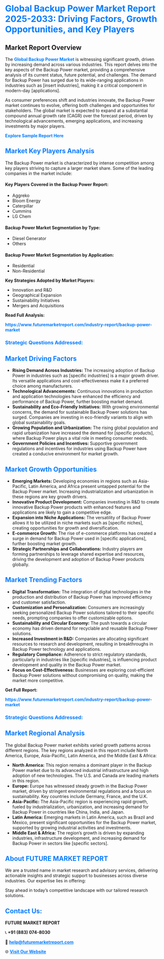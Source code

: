 <h1 style="color: #007BFF;">Global Backup Power Market Report 2025-2033: Driving Factors, Growth Opportunities, and Key Players</h1>

<section id="overview">
<h2>Market Report Overview</h2>
<p>The <a href="https://www.futuremarketreport.com/industry-report/backup-power-market" style="color: #007BFF; text-decoration: none;"><strong>Global Backup Power Market</strong></a> is witnessing significant growth, driven by increasing demand across various industries. This report delves into the key aspects of the Backup Power market, providing a comprehensive analysis of its current status, future potential, and challenges. The demand for Backup Power has surged due to its wide-ranging applications in industries such as [insert industries], making it a critical component in modern-day [applications].</p>
<p>As consumer preferences shift and industries innovate, the Backup Power market continues to evolve, offering both challenges and opportunities for stakeholders. The global market is expected to expand at a substantial compound annual growth rate (CAGR) over the forecast period, driven by technological advancements, emerging applications, and increasing investments by major players.</p>
</section>

<section id="overview">
<p><a href="https://www.futuremarketreport.com/request-sample/reportId=63973" style="color: #007BFF; text-decoration: none;"><strong>Explore Sample Report Here</strong></a></p>
</section>

<section id="key-players">
<h2 style="color: #007BFF;">Market Key Players Analysis</h2>
<p>The Backup Power market is characterized by intense competition among key players striving to capture a larger market share. Some of the leading companies in the market include:</p>
<h4>Key Players Covered in the Backup Power Report:</h4>
<ul><li>Aggreko</li><li>Bloom Energy</li><li>Caterpillar</li><li>Cummins</li><li>LG Chem</li></ul>
<h4>Backup Power Market Segmentation by Type:</h4>
<ul><li>Diesel Generator</li><li>Others</li></ul>

<h4>Backup Power Market Segmentation by Application:</h4>
<ul><li>Residential</li><li>Non-Residential</li></ul>
<p><strong>Key Strategies Adopted by Market Players:</strong></p>
<ul>
<li>Innovation and R&D</li>
<li>Geographical Expansion</li>
<li>Sustainability Initiatives</li>
<li>Mergers and Acquisitions</li>
</ul>
</section>

<section>
<p><strong>Read Full Analysis: </strong></p><a href="https://www.futuremarketreport.com/industry-report/backup-power-market" style="color: #007BFF; text-decoration: none;"><strong>https://www.futuremarketreport.com/industry-report/backup-power-market</strong></a>
<h3 style="color: #007BFF;">Strategic Questions Addressed:</h3>
</section>

<section id="driving-factors">
<h2 style="color: #007BFF;">Market Driving Factors</h2>
<ul>
<li><strong>Rising Demand Across Industries:</strong> The increasing adoption of Backup Power in industries such as [specific industries] is a major growth driver. Its versatile applications and cost-effectiveness make it a preferred choice among manufacturers.</li>
<li><strong>Technological Advancements:</strong> Continuous innovations in production and application technologies have enhanced the efficiency and performance of Backup Power, further boosting market demand.</li>
<li><strong>Sustainability and Eco-Friendly Initiatives:</strong> With growing environmental concerns, the demand for sustainable Backup Power solutions has surged. Companies are investing in eco-friendly variants to align with global sustainability goals.</li>
<li><strong>Growing Population and Urbanization:</strong> The rising global population and rapid urbanization have increased the demand for [specific products], where Backup Power plays a vital role in meeting consumer needs.</li>
<li><strong>Government Policies and Incentives:</strong> Supportive government regulations and incentives for industries using Backup Power have created a conducive environment for market growth.</li>
</ul>
</section>

<section id="growth-opportunities">
<h2 style="color: #007BFF;">Market Growth Opportunities</h2>
<ul>
<li><strong>Emerging Markets:</strong> Developing economies in regions such as Asia-Pacific, Latin America, and Africa present untapped potential for the Backup Power market. Increasing industrialization and urbanization in these regions are key growth drivers.</li>
<li><strong>Innovative Product Development:</strong> Companies investing in R&D to create innovative Backup Power products with enhanced features and applications are likely to gain a competitive edge.</li>
<li><strong>Expansion into Niche Applications:</strong> The versatility of Backup Power allows it to be utilized in niche markets such as [specific niches], creating opportunities for growth and diversification.</li>
<li><strong>E-commerce Growth:</strong> The rise of e-commerce platforms has created a surge in demand for Backup Power used in [specific applications], further boosting market growth.</li>
<li><strong>Strategic Partnerships and Collaborations:</strong> Industry players are forming partnerships to leverage shared expertise and resources, driving the development and adoption of Backup Power products globally.</li>
</ul>
</section>

<section id="trending-factors">
<h2 style="color: #007BFF;">Market Trending Factors</h2>
<ul>
<li><strong>Digital Transformation:</strong> The integration of digital technologies in the production and distribution of Backup Power has improved efficiency and customer satisfaction.</li>
<li><strong>Customization and Personalization:</strong> Consumers are increasingly seeking personalized Backup Power solutions tailored to their specific needs, prompting companies to offer customizable options.</li>
<li><strong>Sustainability and Circular Economy:</strong> The push towards a circular economy has driven demand for recyclable and reusable Backup Power solutions.</li>
<li><strong>Increased Investment in R&D:</strong> Companies are allocating significant resources to research and development, resulting in breakthroughs in Backup Power technology and applications.</li>
<li><strong>Regulatory Compliance:</strong> Adherence to strict regulatory standards, particularly in industries like [specific industries], is influencing product development and quality in the Backup Power market.</li>
<li><strong>Focus on Cost-Effectiveness:</strong> Businesses are exploring cost-efficient Backup Power solutions without compromising on quality, making the market more competitive.</li>
</ul>
</section>

<section>
<p><strong>Get Full Report: </strong></p><a href="https://www.futuremarketreport.com/industry-report/backup-power-market" style="color: #007BFF; text-decoration: none;"><strong>https://www.futuremarketreport.com/industry-report/backup-power-market</strong></a>
<h3 style="color: #007BFF;">Strategic Questions Addressed:</h3>
</section>


<section id="regional-analysis">
<h2 style="color: #007BFF;">Market Regional Analysis</h2>
<p>The global Backup Power market exhibits varied growth patterns across different regions. The key regions analyzed in this report include North America, Europe, Asia-Pacific, Latin America, and the Middle East & Africa:</p>
<ul>
<li><strong>North America:</strong> This region remains a dominant player in the Backup Power market due to its advanced industrial infrastructure and high adoption of new technologies. The U.S. and Canada are leading markets in this region.</li>
<li><strong>Europe:</strong> Europe has witnessed steady growth in the Backup Power market, driven by stringent environmental regulations and a focus on sustainability. Key countries include Germany, France, and the U.K.</li>
<li><strong>Asia-Pacific:</strong> The Asia-Pacific region is experiencing rapid growth, fueled by industrialization, urbanization, and increasing demand for Backup Power in countries like China, India, and Japan.</li>
<li><strong>Latin America:</strong> Emerging markets in Latin America, such as Brazil and Mexico, present significant opportunities for the Backup Power market, supported by growing industrial activities and investments.</li>
<li><strong>Middle East & Africa:</strong> The region’s growth is driven by expanding industries, infrastructure development, and increasing demand for Backup Power in sectors like [specific sectors].</li>
</ul>
</section>

<footer>
<h2 style="color: #007BFF;">About FUTURE MARKET REPORT</h2>
<p>We are a trusted name in market research and advisory services, delivering actionable insights and strategic support to businesses across diverse industries. Our expertise lies in offering:</p>

<p>Stay ahead in today’s competitive landscape with our tailored research solutions.</p>

<h2 style="color: #007BFF;">Contact Us:</h2>
<p><strong>FUTURE MARKET REPORT</strong></p>
<p>📞 <strong>+91 (883) 074-8030</strong></p>
<p>📧 <strong><a href="mailto:help@futuremarketreport.com" style="color: #007BFF;">help@futuremarketreport.com</a></strong></p>
<p>🌐 <strong><a href="https://www.futuremarketreport.com/" style="color: #007BFF;">Visit Our Website</a></strong></p>
</footer>